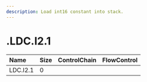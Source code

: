 ```yaml
---
description: Load int16 constant into stack.
---
```


# .LDC.I2.1

| Name | Size | ControlChain | FlowControl |
| :--- | :--- | :--- | :--- |
| LDC.I2.1 | 0 |  |  |
